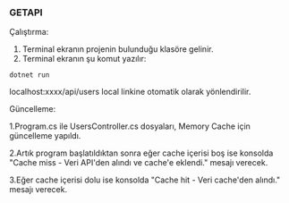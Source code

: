 ### GETAPI
Çalıştırma:
1. Terminal ekranın projenin bulunduğu klasöre gelinir.
2. Terminal ekranın şu komut yazılır:
  ```Csharp
  dotnet run
  ```
localhost:xxxx/api/users local linkine otomatik olarak yönlendirilir.

Güncelleme: 

1.Program.cs ile UsersController.cs dosyaları, Memory Cache için güncelleme yapıldı.

2.Artık program başlatıldıktan sonra eğer cache içerisi boş ise konsolda "Cache miss - Veri API'den alındı ve cache'e eklendi." mesajı verecek.

3.Eğer cache içerisi dolu ise konsolda "Cache hit - Veri cache'den alındı." mesajı verecek. 
